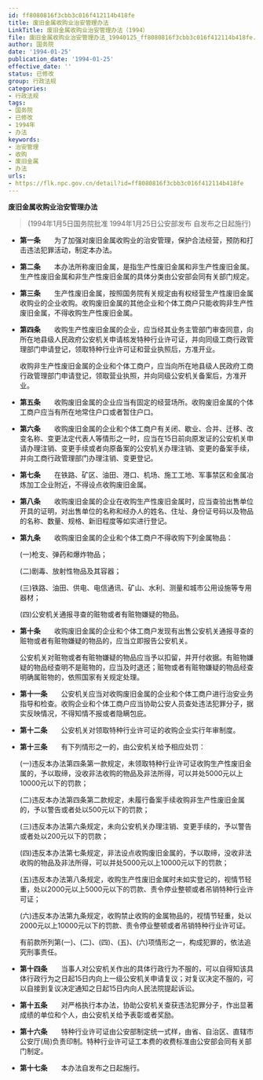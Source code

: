 ```yaml
---
id: ff8080816f3cbb3c016f412114b418fe
title: 废旧金属收购业治安管理办法
LinkTitle: 废旧金属收购业治安管理办法（1994）
file: 废旧金属收购业治安管理办法_19940125_ff8080816f3cbb3c016f412114b418fe.docx
author: 国务院
date: '1994-01-25'
publication_date: '1994-01-25'
effective_date: ''
status: 已修改
group: 行政法规
categories:
- 行政法规
tags:
- 国务院
- 已修改
- 1994年
- 办法
keywords:
- 治安管理
- 收购
- 废旧金属
- 办法
urls:
- https://flk.npc.gov.cn/detail?id=ff8080816f3cbb3c016f412114b418fe
---
```


**废旧金属收购业治安管理办法**

> (1994年1月5日国务院批准 1994年1月25日公安部发布 自发布之日起施行)

- **第一条**　　为了加强对废旧金属收购业的治安管理，保护合法经营，预防和打击违法犯罪活动，制定本办法。

- **第二条**　　本办法所称废旧金属，是指生产性废旧金属和非生产性废旧金属。生产性废旧金属和非生产性废旧金属的具体分类由公安部会同有关部门规定。

- **第三条**　　生产性废旧金属，按照国务院有关规定由有权经营生产性废旧金属收购业的企业收购。收购废旧金属的其他企业和个体工商户只能收购非生产性废旧金属，不得收购生产性废旧金属。

- **第四条**　　收购生产性废旧金属的企业，应当经其业务主管部门审查同意，向所在地县级人民政府公安机关申请核发特种行业许可证，并向同级工商行政管理部门申请登记，领取特种行业许可证和营业执照后，方准开业。

  收购非生产性废旧金属的企业和个体工商户，应当向所在地县级人民政府工商行政管理部门申请登记，领取营业执照，并向同级公安机关备案后，方准开业。

- **第五条**　　收购废旧金属的企业应当有固定的经营场所。收购废旧金属的个体工商户应当有所在地常住户口或者暂住户口。

- **第六条**　　收购废旧金属的企业和个体工商户有关闭、歇业、合并、迁移、改变名称、变更法定代表人等情形之一时，应当在15日前向原发证的公安机关申请办理注销、变更手续或者向原备案的公安机关办理注销、变更的备案手续，并向工商行政管理部门办理注销、变更登记。

- **第七条**　　在铁路、矿区、油田、港口、机场、施工工地、军事禁区和金属冶炼加工企业附近，不得设点收购废旧金属。

- **第八条**　　收购废旧金属的企业在收购生产性废旧金属时，应当查验出售单位开具的证明，对出售单位的名称和经办人的姓名、住址、身份证号码以及物品的名称、数量、规格、新旧程度等如实进行登记。

- **第九条**　　收购废旧金属的企业和个体工商户不得收购下列金属物品：

  (一)枪支、弹药和爆炸物品；

  (二)剧毒、放射性物品及其容器；

  (三)铁路、油田、供电、电信通讯、矿山、水利、测量和城市公用设施等专用器材；

  (四)公安机关通报寻查的赃物或者有赃物嫌疑的物品。

- **第十条**　　收购废旧金属的企业和个体工商户发现有出售公安机关通报寻查的赃物或者有赃物嫌疑的物品的，应当立即报告公安机关。

  公安机关对赃物或者有赃物嫌疑的物品应当予以扣留，并开付收据。有赃物嫌疑的物品经查明不是赃物的，应当及时退还；赃物或者有赃物嫌疑的物品经查明确属赃物的，依照国家有关规定处理。

- **第十一条**　　公安机关应当对收购废旧金属的企业和个体工商户进行治安业务指导和检查。收购企业和个体工商户应当协助公安人员查处违法犯罪分子，据实反映情况，不得知情不报或者隐瞒包庇。

- **第十二条**　　公安机关对领取特种行业许可证的收购企业实行年审制度。

- **第十三条**　　有下列情形之一的，由公安机关给予相应处罚：

  (一)违反本办法第四条第一款规定，未领取特种行业许可证收购生产性废旧金属的，予以取缔，没收非法收购的物品及非法所得，可以并处5000元以上10000元以下的罚款；

  (二)违反本办法第四条第二款规定，未履行备案手续收购非生产性废旧金属的，予以警告或者处以500元以下的罚款；

  (三)违反本办法第六条规定，未向公安机关办理注销、变更手续的，予以警告或者处以200元以下的罚款；

  (四)违反本办法第七条规定，非法设点收购废旧金属的，予以取缔，没收非法收购的物品及非法所得，可以并处5000元以上10000元以下的罚款；

  (五)违反本办法第八条规定，收购生产性废旧金属时未如实登记的，视情节轻重，处以2000元以上5000元以下的罚款、责令停业整顿或者吊销特种行业许可证；

  (六)违反本办法第九条规定，收购禁止收购的金属物品的，视情节轻重，处以2000元以上10000元以下的罚款、责令停业整顿或者吊销特种行业许可证。

  有前款所列第(一)、(二)、(四)、(五)、(六)项情形之一，构成犯罪的，依法追究刑事责任。

- **第十四条**　　当事人对公安机关作出的具体行政行为不服的，可以自得知该具体行政行为之日起15日内向上一级公安机关申请复议；对复议决定不服的，可以自接到复议决定通知之日起15日内向人民法院提起诉讼。

- **第十五条**　　对严格执行本办法，协助公安机关查获违法犯罪分子，作出显著成绩的单位和个人，由公安机关给予表彰或者奖励。

- **第十六条**　　特种行业许可证由公安部制定统一式样，由省、自治区、直辖市公安厅(局)负责印制。特种行业许可证工本费的收费标准由公安部会同有关部门制定。

- **第十七条**　　本办法自发布之日起施行。
